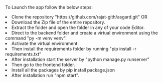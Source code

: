 To Launch the app follow the below steps:
<li>Clone the repository "https://github.com/rajat-gith/asgard.git" OR
<li>Download the Zip file of the entire repository.
<li>Extract the folder and open the folder in any of your code Editor.
<li>Direct to the backend folder and create a virtual environment using the command "py -m venv venv".
<li>Activate the virtual environment.
<li>Then install the requirements folder by running "pip install -r requirements.txt"
<li>After installation start the server by "python manage.py runserver"
<li>Then go to the frontend folder.
<li>Install all the packages by pip install package.json
<li>After installation run "npm start".
